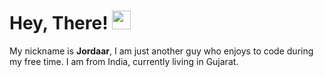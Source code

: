 # Hey, There! <img src="https://iili.io/fuVnBs.gif" width="30px">
My nickname is **Jordaar**, I am just another guy who enjoys to code during my free time. I am from India, currently living in Gujarat.
